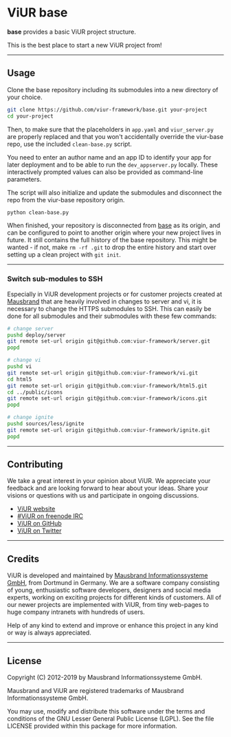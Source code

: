 # ViUR base

**base** provides a basic ViUR project structure.

This is the best place to start a new ViUR project from!

---

## Usage

Clone the base repository including its submodules into a new directory of your choice.

```bash
git clone https://github.com/viur-framework/base.git your-project
cd your-project
```

Then, to make sure that the placeholders in `app.yaml` and `viur_server.py` are properly replaced and that you won't accidentally override the viur-base repo, use the included `clean-base.py` script.

You need to enter an author name and an app ID to identify your app for later deployment and to be able to run the `dev_appserver.py` locally. These interactively prompted values can also be provided as command-line parameters.

The script will also initialize and update the submodules and disconnect the repo from the viur-base repository origin.

```bash
python clean-base.py
```

When finished, your repository is disconnected from [base](https://github.com/viur-framework/base) as its origin, and can be configured to point to another origin where your new project lives in future. It still contains the full history of the base repository. This might be wanted - if not, make `rm -rf .git` to drop the entire history and start over setting up a clean project with `git init`.

---

### Switch sub-modules to SSH

Especially in ViUR development projects or for customer projects created at [Mausbrand](https://www.mausbrand.de/en) that are heavily involved in changes to server and vi, it is necessary to change the HTTPS submodules to SSH. This can easily be done for all submodules and their submodules with these few commands:

```bash
# change server
pushd deploy/server
git remote set-url origin git@github.com:viur-framework/server.git
popd

# change vi
pushd vi
git remote set-url origin git@github.com:viur-framework/vi.git
cd html5
git remote set-url origin git@github.com:viur-framework/html5.git
cd ../public/icons
git remote set-url origin git@github.com:viur-framework/icons.git
popd

# change ignite
pushd sources/less/ignite
git remote set-url origin git@github.com:viur-framework/ignite.git
popd
```

---

## Contributing

We take a great interest in your opinion about ViUR. We appreciate your feedback and are looking forward to hear about your ideas. Share your visions or questions with us and participate in ongoing discussions.

- [ViUR website](https://www.viur.dev)
- [#ViUR on freenode IRC](https://webchat.freenode.net/?channels=viur)
- [ViUR on GitHub](https://github.com/viur-framework)
- [ViUR on Twitter](https://twitter.com/weloveViUR)

---

## Credits

ViUR is developed and maintained by [Mausbrand Informationssysteme GmbH](https://www.mausbrand.de/en), from Dortmund in Germany. We are a software company consisting of young, enthusiastic software developers, designers and social media experts, working on exciting projects for different kinds of customers. All of our newer projects are implemented with ViUR, from tiny web-pages to huge company intranets with hundreds of users.

Help of any kind to extend and improve or enhance this project in any kind or way is always appreciated.

---

## License

Copyright (C) 2012-2019 by Mausbrand Informationssysteme GmbH.

Mausbrand and ViUR are registered trademarks of Mausbrand Informationssysteme GmbH.

You may use, modify and distribute this software under the terms and conditions of the GNU Lesser General Public License (LGPL). See the file LICENSE provided within this package for more information.
